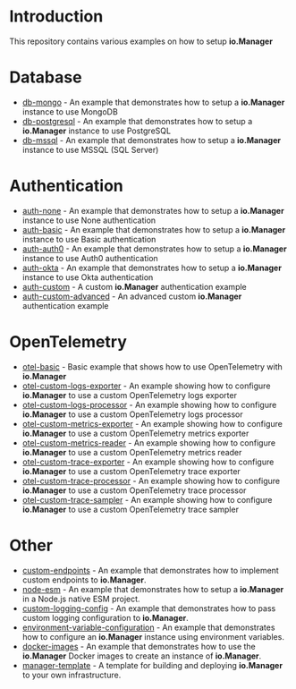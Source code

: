 # Introduction

This repository contains various examples on how to setup **io.Manager**

# Database

- [db-mongo](./db-mongo) - An example that demonstrates how to setup a **io.Manager** instance to use MongoDB
- [db-postgresql](./db-postgresql) - An example that demonstrates how to setup a **io.Manager** instance to use PostgreSQL
- [db-mssql](./db-mssql) - An example that demonstrates how to setup a **io.Manager** instance to use MSSQL (SQL Server)

# Authentication

- [auth-none](./auth-none) - An example that demonstrates how to setup a **io.Manager** instance to use None authentication
- [auth-basic](./auth-basic) - An example that demonstrates how to setup a **io.Manager** instance to use Basic authentication
- [auth-auth0](./auth-auth0) - An example that demonstrates how to setup a **io.Manager** instance to use Auth0 authentication
- [auth-okta](./auth-okta) - An example that demonstrates how to setup a **io.Manager** instance to use Okta authentication
- [auth-custom](./auth-custom) - A custom **io.Manager** authentication example
- [auth-custom-advanced](./auth-custom-advanced) - An advanced custom **io.Manager** authentication example

# OpenTelemetry

- [otel-basic](./otel-basic) - Basic example that shows how to use OpenTelemetry with **io.Manager**
- [otel-custom-logs-exporter](./otel-custom-logs-exporter) - An example showing how to configure **io.Manager** to use a custom OpenTelemetry logs exporter
- [otel-custom-logs-processor](./otel-custom-logs-processor) - An example showing how to configure **io.Manager** to use a custom OpenTelemetry logs processor
- [otel-custom-metrics-exporter](./otel-custom-metrics-exporter) - An example showing how to configure **io.Manager** to use a custom OpenTelemetry metrics exporter
- [otel-custom-metrics-reader](./otel-custom-metrics-reader) - An example showing how to configure **io.Manager** to use a custom OpenTelemetry metrics reader
- [otel-custom-trace-exporter](./otel-custom-trace-exporter) - An example showing how to configure **io.Manager** to use a custom OpenTelemetry trace exporter
- [otel-custom-trace-processor](./otel-custom-trace-processor) - An example showing how to configure **io.Manager** to use a custom OpenTelemetry trace processor
- [otel-custom-trace-sampler](./otel-custom-trace-sampler) - An example showing how to configure **io.Manager** to use a custom OpenTelemetry trace sampler

# Other

- [custom-endpoints](./custom-endpoints) - An example that demonstrates how to implement custom endpoints to **io.Manager**.
- [node-esm](./node-esm) - An example that demonstrates how to setup a **io.Manager** in a Node.js native ESM project.
- [custom-logging-config](./custom-logging-config) - An example that demonstrates how to pass custom logging configuration to **io.Manager**.
- [environment-variable-configuration](./environment-variable-configuration) - An example that demonstrates how to configure an **io.Manager** instance using environment variables.
- [docker-images](./docker-images) - An example that demonstrates how to use the **io.Manager** Docker images to create an instance of **io.Manager**.
- [manager-template](./manager-template) - A template for building and deploying **io.Manager** to your own infrastructure.
